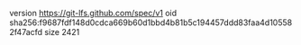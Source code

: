 version https://git-lfs.github.com/spec/v1
oid sha256:f9687fdf148d0cdca669b60d1bbd4b81b5c194457ddd83faa4d105582f47acfd
size 2421
